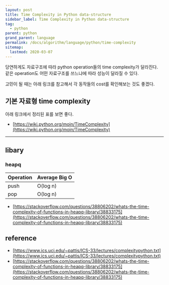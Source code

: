 ```yaml
---
layout: post
title: Time Complexity in Python data-structure
sidebar_label: Time Complexity in Python data-structure
tag:
  - python
parent: python
grand_parent: language
permalink: /docs/algorithm/language/python/time-complexity
sitemap:
  lastmod: 2020-03-07
---
```


당연하게도 자료구조에 따라 python operation들의 time complexity가 달라진다.  
같은 operation도 어떤 자료구조를 쓰느냐에 따라 성능이 달라질 수 있다.

고민이 될 때는 아래 링크를 참고해서 각 동작들의 cost를 확인해보는 것도 좋겠다.

## 기본 자료형 time complexity

아래 링크에서 정리된 표를 보면 좋다.

- [https://wiki.python.org/moin/TimeComplexity](https://wiki.python.org/moin/TimeComplexity)

---

## libary

### heapq

| Operation | Average Big O |
|-----------|---------------|
| push      | O(log n)      |
| pop       | O(log n)      |

- [https://stackoverflow.com/questions/38806202/whats-the-time-complexity-of-functions-in-heapq-library/38833175](https://stackoverflow.com/questions/38806202/whats-the-time-complexity-of-functions-in-heapq-library/38833175)

## reference

- [https://www.ics.uci.edu/~pattis/ICS-33/lectures/complexitypython.txt](https://www.ics.uci.edu/~pattis/ICS-33/lectures/complexitypython.txt)
- [https://stackoverflow.com/questions/38806202/whats-the-time-complexity-of-functions-in-heapq-library/38833175](https://stackoverflow.com/questions/38806202/whats-the-time-complexity-of-functions-in-heapq-library/38833175)